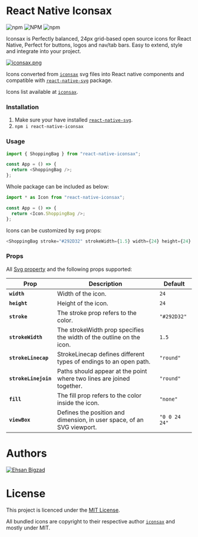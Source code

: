 # React Native Iconsax

![npm](https://img.shields.io/npm/v/react-native-iconsax?style=flat-square)
![NPM](https://img.shields.io/npm/l/react-native-iconsax?style=flat-square)
![npm](https://img.shields.io/npm/dw/react-native-iconsax?style=flat-square)

Iconsax is Perfectly balanced, 24px grid-based open source icons for React Native, Perfect for buttons, logos and nav/tab bars. Easy to extend, style and integrate into your project. 

[![iconsax.png](https://i.postimg.cc/sghGK1xP/iconsax.png)](https://postimg.cc/v4GmZYWD)

Icons converted from [`iconsax`](https://iconsax.io/) svg files into React native components and compatible with [`react-native-svg`](https://github.com/react-native-community/react-native-svg) package.

Icons list available at [`iconsax`](https://iconsax.io/).

### Installation
1. Make sure your have installed [`react-native-svg`](https://github.com/react-native-community/react-native-svg).
2. `npm i react-native-iconsax`

### Usage
```javascript
import { ShoppingBag } from "react-native-iconsax";

const App = () => {
  return <ShoppingBag />;
};
```

Whole package can be included as below:
```javascript
import * as Icon from "react-native-iconsax";

const App = () => {
  return <Icon.ShoppingBag />;
};
```

Icons can be customized by svg props:
```javascript
<ShoppingBag stroke="#292D32" strokeWidth={1.5} width={24} height={24} />
```

### Props
All [Svg property](https://github.com/react-native-community/react-native-svg#common-props) and the following props supported:

| Prop                      | Description                                                             | Default          |
| -----------------         | --------------------------------------------------------------------    | ---------------- |
| **`width`**               | Width of the icon.                                                      | `24`             |
| **`height`**              | Height of the icon.                                                     | `24`             |
| **`stroke`**              | The stroke prop refers to the color.                                    | `"#292D32"`      |
| **`strokeWidth`**         | The strokeWidth prop specifies the width of the outline on the icon.    | `1.5`            |
| **`strokeLinecap`**       | StrokeLinecap defines different types of endings to an open path.       | `"round"`        |
| **`strokeLinejoin`**      | Paths should appear at the point where two lines are joined together.   | `"round"`        |
| **`fill`**                | The fill prop refers to the color inside the icon.                      | `"none"`         |
| **`viewBox`**             | Defines the position and dimension, in user space, of an SVG viewport.  | `"0 0 24 24"`    |


# Authors
[![Ehsan Bigzad](https://avatars.githubusercontent.com/u/35545441?size=50)](https://github.com/ehsanbigzad)

# License
This project is licenced under the [MIT License](http://opensource.org/licenses/mit-license.html).

All bundled icons are copyright to their respective author [`iconsax`](https://iconsax.io/) and mostly under MIT.